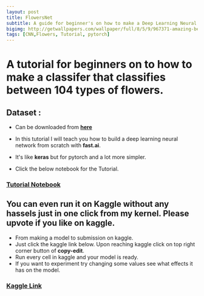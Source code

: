 ```yaml
---
layout: post
title: FlowersNet
subtitle: A guide for beginner's on how to make a Deep Learning Neural Network to classify 104 types of flowers.
bigimg: http://getwallpapers.com/wallpaper/full/8/5/9/967371-amazing-beautiful-flowers-wallpaper-1920x1200-for-pc.jpg
tags: [CNN,Flowers, Tutorial, pytorch]
---
```


# A  tutorial for beginners on to how to make a classifer that classifies between 104 types of flowers.

## Dataset :
* Can be downloaded from [**here**](https://www.kaggle.com/ianmoone0617/flower-goggle-tpu-classification)

* In  this tutorial I will teach you how to build a deep learning neural network from scratch with **fast.ai**.
* It's like **keras** but for pytorch and a lot more simpler.

* Click the below notebook for the Tutorial.

### [**Tutorial Notebook**](https://shadab4150.github.io/Deep-Learning-Classifiers/104_flowers_classification.html)

## You can even run it on **Kaggle** without any hassels just in one click from my kernel. Please upvote if you like on kaggle. 

* From making a model to submission on kaggle.
* Just click the kaggle link below. Upon reaching kaggle click on top right corner  button of **copy-edit**.
* Run every cell in kaggle and your model is ready. 
* If you want to experiment try changing some values see what effects it has on the model.

### [**Kaggle Link**](https://www.kaggle.com/ianmoone0617/flower-gpu-fastai)
